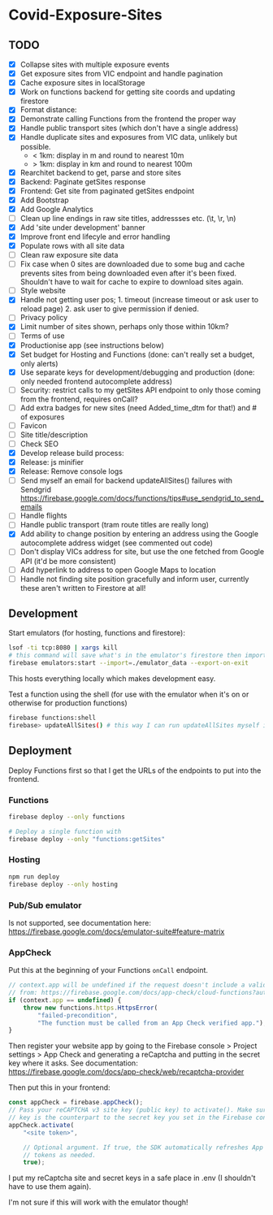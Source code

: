 # Covid-Exposure-Sites

## TODO

- [x] Collapse sites with multiple exposure events
- [x] Get exposure sites from VIC endpoint and handle pagination
- [x] Cache exposure sites in localStorage
- [x] Work on functions backend for getting site coords and updating firestore
- [x] Format distance:
- [x] Demonstrate calling Functions from the frontend the proper way
- [x] Handle public transport sites (which don't have a single address)
- [x] Handle duplicate sites and exposures from VIC data, unlikely but possible.
  - < 1km: display in m and round to nearest 10m
  - \> 1km: display in km and round to nearest 100m
- [x] Rearchitet backend to get, parse and store sites
- [x] Backend: Paginate getSites response
- [x] Frontend: Get site from paginated getSites endpoint
- [x] Add Bootstrap
- [x] Add Google Analytics
- [ ] Clean up line endings in raw site titles, addressses etc. (\t, \r, \n)
- [x] Add 'site under development' banner
- [x] Improve front end lifecyle and error handling
- [x] Populate rows with all site data
- [ ] Clean raw exposure site data
- [ ] Fix case when 0 sites are downloaded due to some bug and cache prevents sites from being downloaded even after it's been fixed. Shouldn't have to wait for cache to expire to download sites again.
- [ ] Style website
- [x] Handle not getting user pos; 1. timeout (increase timeout or ask user to reload page) 2. ask user to give permission if denied.
- [ ] Privacy policy
- [x] Limit number of sites shown, perhaps only those within 10km?
- [ ] Terms of use
- [x] Productionise app (see instructions below)
- [x] Set budget for Hosting and Functions (done: can't really set a budget, only alerts)
- [x] Use separate keys for development/debugging and production (done: only needed frontend autocomplete address)
- [ ] Security: restrict calls to my getSites API endpoint to only those coming from the frontend, requires onCall?
- [ ] Add extra badges for new sites (need Added_time_dtm for that!) and # of exposures
- [ ] Favicon
- [ ] Site title/description
- [ ] Check SEO
- [x] Develop release build process:
- [x] Release: js minifier
- [x] Release: Remove console logs
- [ ] Send myself an email for backend updateAllSites() failures with Sendgrid https://firebase.google.com/docs/functions/tips#use_sendgrid_to_send_emails
- [ ] Handle flights
- [ ] Handle public transport (tram route titles are really long)
- [x] Add ability to change position by entering an address using the Google autocomplete address widget (see commented out code)
- [ ] Don't display VICs address for site, but use the one fetched from Google API (it'd be more consistent)
- [ ] Add hyperlink to address to open Google Maps to location
- [ ] Handle not finding site position gracefully and inform user, currently these aren't written to Firestore at all!

## Development

Start emulators (for hosting, functions and firestore):

```bash
lsof -ti tcp:8080 | xargs kill
# this command will save what's in the emulator's firestore then import it when it starts again
firebase emulators:start --import=./emulator_data --export-on-exit
```

This hosts everything locally which makes development easy.

Test a function using the shell (for use with the emulator when it's on or otherwise for production functions)

```bash
firebase functions:shell
firebase> updateAllSites() # this way I can run updateAllSites myself in production
```

## Deployment

Deploy Functions first so that I get the URLs of the endpoints to put into the frontend.

### Functions

```bash
firebase deploy --only functions

# Deploy a single function with
firebase deploy --only "functions:getSites"
```

### Hosting


```bash
npm run deploy
firebase deploy --only hosting
```


### Pub/Sub emulator

Is not supported, see documentation here: <https://firebase.google.com/docs/emulator-suite#feature-matrix>

### AppCheck

Put this at the beginning of your Functions ```onCall``` endpoint.

```js
// context.app will be undefined if the request doesn't include a valid app Check token.
// from: https://firebase.google.com/docs/app-check/cloud-functions?authuser=0
if (context.app == undefined) {
    throw new functions.https.HttpsError(
        "failed-precondition",
        "The function must be called from an App Check verified app.");
}
```

Then register your website app by going to the Firebase console > Project settings >
 App Check and generating a reCaptcha and putting in the secret
key where it asks. See documentation: https://firebase.google.com/docs/app-check/web/recaptcha-provider

Then put this in your frontend:

```js
const appCheck = firebase.appCheck();
// Pass your reCAPTCHA v3 site key (public key) to activate(). Make sure this
// key is the counterpart to the secret key you set in the Firebase console.
appCheck.activate(
    "<site token>",

    // Optional argument. If true, the SDK automatically refreshes App Check
    // tokens as needed.
    true);
```

I put my reCaptcha site and secret keys in a safe place in .env (I shouldn't have to use them again).

I'm not sure if this will work with the emulator though!
